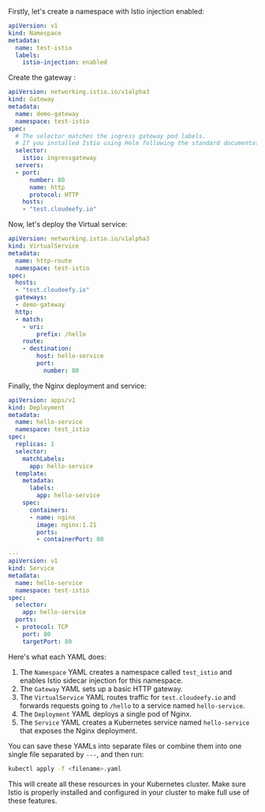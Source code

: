 
Firstly, let's create a namespace with Istio injection enabled:

```yaml
apiVersion: v1
kind: Namespace
metadata:
  name: test-istio
  labels:
    istio-injection: enabled
```

Create the gateway :
```yaml
apiVersion: networking.istio.io/v1alpha3
kind: Gateway
metadata:
  name: demo-gateway
  namespace: test-istio
spec:
  # The selector matches the ingress gateway pod labels.
  # If you installed Istio using Helm following the standard documentation, this would be "istio=ingress"
  selector:
    istio: ingressgateway
  servers:
  - port:
      number: 80
      name: http
      protocol: HTTP
    hosts:
    - "test.cloudeefy.io"
```


Now, let's deploy the Virtual service:

```yaml
apiVersion: networking.istio.io/v1alpha3
kind: VirtualService
metadata:
  name: http-route
  namespace: test-istio
spec:
  hosts:
  - "test.cloudeefy.io"
  gateways:
  - demo-gateway
  http:
  - match:
    - uri:
        prefix: /hello
    route:
    - destination:
        host: hello-service
        port:
          number: 80
```

Finally, the Nginx deployment and service:

```yaml
apiVersion: apps/v1
kind: Deployment
metadata:
  name: hello-service
  namespace: test_istio
spec:
  replicas: 1
  selector:
    matchLabels:
      app: hello-service
  template:
    metadata:
      labels:
        app: hello-service
    spec:
      containers:
      - name: nginx
        image: nginx:1.21
        ports:
        - containerPort: 80

---
apiVersion: v1
kind: Service
metadata:
  name: hello-service
  namespace: test-istio
spec:
  selector:
    app: hello-service
  ports:
  - protocol: TCP
    port: 80
    targetPort: 80
```

Here's what each YAML does:

1. The `Namespace` YAML creates a namespace called `test_istio` and enables Istio sidecar injection for this namespace.
2. The `Gateway` YAML sets up a basic HTTP gateway.
3. The `VirtualService` YAML routes traffic for `test.cloudeefy.io` and forwards requests going to `/hello` to a service named `hello-service`.
4. The `Deployment` YAML deploys a single pod of Nginx.
5. The `Service` YAML creates a Kubernetes service named `hello-service` that exposes the Nginx deployment.

You can save these YAMLs into separate files or combine them into one single file separated by `---`, and then run:

```bash
kubectl apply -f <filename>.yaml
```

This will create all these resources in your Kubernetes cluster. Make sure Istio is properly installed and configured in your cluster to make full use of these features.